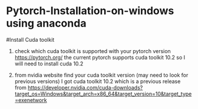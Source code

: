 # Pytorch-Installation-on-windows using anaconda

#Install Cuda toolkit
1. check which cuda toolkit is supported with your pytorch version https://pytorch.org/
the current pytorch supports cuda toolkit 10.2 so I will need to install cuda 10.2


2. from nvidia website find your cuda toolkit version (may need to look for previous versions)
I got cuda toolkit 10.2 which is a previous release from https://developer.nvidia.com/cuda-downloads?target_os=Windows&target_arch=x86_64&target_version=10&target_type=exenetwork

